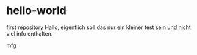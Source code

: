 # hello-world
first repository
Hallo,
eigentlich soll das nur ein kleiner test sein und nicht viel info enthalten.

mfg
